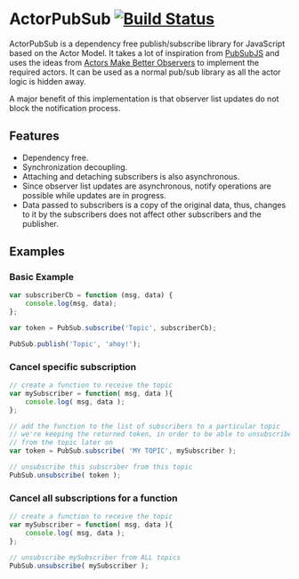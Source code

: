 # ActorPubSub [![Build Status](https://travis-ci.org/debjitbis08/actorPubSub.png?branch=master)](https://travis-ci.org/debjitbis08/actorPubSub)

ActorPubSub is a dependency free publish/subscribe library for JavaScript based on the Actor Model. It takes a lot of 
inspiration from [PubSubJS](https://github.com/mroderick/PubSubJS) and uses the ideas from 
[Actors Make Better Observers](http://www.dalnefre.com/wp/2011/05/actors-make-better-observers/) to implement the 
required actors. It can be used as a normal pub/sub library as all the actor logic is hidden away.

A major benefit of this implementation is that observer list updates do not block the notification process.

## Features
* Dependency free.
* Synchronization decoupling.
* Attaching and detaching subscribers is also asynchronous.
* Since observer list updates are asynchronous, notify operations are possible while updates are in progress.
* Data passed to subscribers is a copy of the original data, thus, changes to it by the subscribers does not 
  affect other subscribers and the publisher.

## Examples

### Basic Example

```javascript
var subscriberCb = function (msg, data) {
	console.log(msg, data);
};

var token = PubSub.subscribe('Topic', subscriberCb);

PubSub.publish('Topic', 'ahoy!');
```
### Cancel specific subscription

```javascript
// create a function to receive the topic
var mySubscriber = function( msg, data ){
    console.log( msg, data );
};

// add the function to the list of subscribers to a particular topic
// we're keeping the returned token, in order to be able to unsubscribe
// from the topic later on
var token = PubSub.subscribe( 'MY TOPIC', mySubscriber );

// unsubscribe this subscriber from this topic
PubSub.unsubscribe( token );
```

### Cancel all subscriptions for a function

```javascript
// create a function to receive the topic
var mySubscriber = function( msg, data ){
    console.log( msg, data );
};

// unsubscribe mySubscriber from ALL topics
PubSub.unsubscribe( mySubscriber );
```